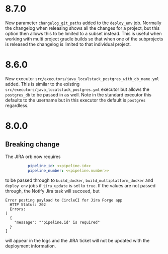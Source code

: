 # 8.7.0

New parameter `changelog_git_paths` added to the `deploy_env` job.  Normally the changelog when releasing shows all the changes for a project, but this option then allows this to be limited to a subset instead.  This is useful when working with multi project gradle builds so that when one of the subprojects is released the changelog is limited to that individual project.

# 8.6.0

New executor `src/executors/java_localstack_postgres_with_db_name.yml` added. This is similar to the existing `src/executors/java_localstack_postgres.yml` executor but allows the `postgres_db` to be passed in as well.  Note in the standard executor this defaults to the username but in this executor the default is `postgres` regardless.

# 8.0.0

## Breaking change

The JIRA orb now requires
```yaml
          pipeline_id: <<pipeline.id>>
          pipeline_number: <<pipeline.number>>
```
to be passed through to `build_docker`, `build_multiplatform_docker` and `deploy_env` jobs if `jira_update` is set to `true`.
If the values are not passed through, the Notify Jira task will succeed, but
```
Error posting payload to CircleCI for Jira Forge app
  HTTP Status: 202
  Errors:
[
  {
    "message": "'pipeline.id' is required"
  }
]
```
will appear in the logs and the JIRA ticket will not be updated with the deployment information.
